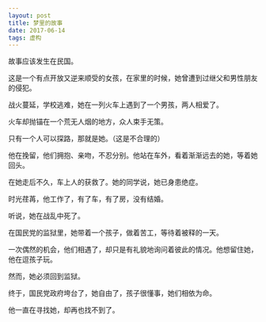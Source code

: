```yaml
---
layout: post
title: 梦里的故事
date: 2017-06-14
tags: 虚构
---
```

故事应该发生在民国。

这是一个有点开放又逆来顺受的女孩，在家里的时候，她曾遭到过继父和男性朋友的侵犯。

战火蔓延，学校逃难，她在一列火车上遇到了一个男孩，两人相爱了。

火车却抛锚在一个荒无人烟的地方，众人束手无策。

只有一个人可以探路，那就是她。（这是不合理的）

他在挽留，他们拥抱、亲吻，不忍分别。他站在车外，看着渐渐远去的她，等着她回头。

在她走后不久，车上人的获救了。她的同学说，她已身患绝症。

时光荏苒，他工作了，有了车，有了房，没有结婚。

听说，她在战乱中死了。

在国民党的监狱里，她带着一个孩子，做着苦工，等待着被释的一天。

一次偶然的机会，他们相遇了，却只是有礼貌地询问着彼此的情况。他想留住她，他在逗孩子玩。

然而，她必须回到监狱。

终于，国民党政府垮台了，她自由了，孩子很懂事，她们相依为命。

他一直在寻找她，却再也找不到了。